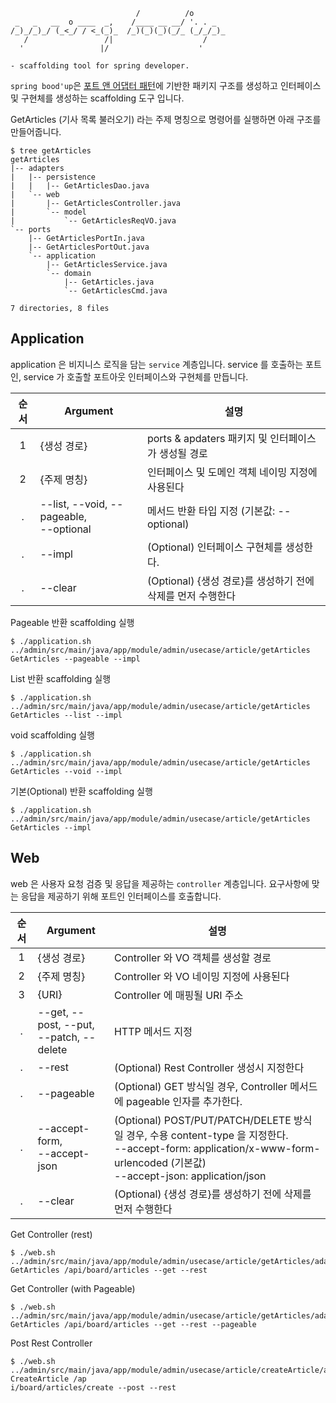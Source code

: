 ```
                            /          /o       
 _   _   __  o ____  _,    /____ __ __/ '. . _  
/_)_/_)_/ (_<_/ / <_(_)_  /_)(_)(_)(_/_ (_/_/_)_
   /                 /|                    /    
  '                 |/                    '     

- scaffolding tool for spring developer. 
```

`spring bood'up`은 [포트 앤 어댑터 패턴](https://en.wikipedia.org/wiki/Hexagonal_architecture_(software))에 기반한 패키지 구조를 생성하고 
인터페이스 및 구현체를 생성하는 scaffolding 도구 입니다.

GetArticles (기사 목록 불러오기) 라는 주제 명칭으로 명령어를 실행하면 아래 구조를 만들어줍니다.  

```
$ tree getArticles
getArticles
|-- adapters
|   |-- persistence
|   |   |-- GetArticlesDao.java
|   `-- web
|       |-- GetArticlesController.java
|       `-- model
|           `-- GetArticlesReqVO.java
`-- ports
    |-- GetArticlesPortIn.java
    |-- GetArticlesPortOut.java
    `-- application
        |-- GetArticlesService.java
        `-- domain
            |-- GetArticles.java
            `-- GetArticlesCmd.java

7 directories, 8 files
```

## Application

application 은 비지니스 로직을 담는 `service` 계층입니다. 
service 를 호출하는 포트인, service 가 호출할 포트아웃 인터페이스와 구현체를 만듭니다.

| 순서  | Argument                                    | 설명                                                                                                                                             |
|:---:|---------------------------------------------|------------------------------------------------------------------------------------------------------------------------------------------------|
|  1  | {생성 경로}                                     | ports & apdaters 패키지 및 인터페이스가 생성될 경로                                                                                                           |
|  2  | {주제 명칭}                                     | 인터페이스 및 도메인 객체 네이밍 지정에 사용된다                                                                                                                    |
|  .  | --list, --void, --pageable, <br/>--optional | 메서드 반환 타입 지정 (기본값: --optional)                                                                                                                 |
| . | --impl                                      | (Optional) 인터페이스 구현체를 생성한다.                                                                                                            
| . | --clear | (Optional) {생성 경로}를 생성하기 전에 삭제를 먼저 수행한다 


Pageable 반환 scaffolding 실행
```shell
$ ./application.sh ../admin/src/main/java/app/module/admin/usecase/article/getArticles GetArticles --pageable --impl
```

List 반환 scaffolding 실행
```shell
$ ./application.sh ../admin/src/main/java/app/module/admin/usecase/article/getArticles GetArticles --list --impl
```

void scaffolding 실행
```shell
$ ./application.sh ../admin/src/main/java/app/module/admin/usecase/article/getArticles GetArticles --void --impl
```

기본(Optional) 반환 scaffolding 실행
```shell
$ ./application.sh ../admin/src/main/java/app/module/admin/usecase/article/getArticles GetArticles --impl
```

## Web

web 은 사용자 요청 검증 및 응답을 제공하는 `controller` 계층입니다. 요구사항에 맞는 응답을 제공하기 위해 포트인 인터페이스를 호출합니다.

| 순서  | Argument | 설명                                                                                                                                                              |
|:---:|----------|-----------------------------------------------------------------------------------------------------------------------------------------------------------------|
|  1  | {생성 경로}  | Controller 와 VO 객체를 생성할 경로                                                                                                                                      |
|  2  | {주제 명칭}  | Controller 와 VO 네이밍 지정에 사용된다                                                                                                                                    |
|  3  | {URI}    | Controller 에 매핑될 URI 주소                                                                                                                                         |
|  .  | --get, --post, --put, <br/>--patch, --delete  | HTTP 메서드 지정                                                                                                                                                     |
| . | --rest | (Optional) Rest Controller 생성시 지정한다                                                                                                                             
| . | --pageable | (Optional) GET 방식일 경우, Controller 메서드에 pageable 인자를 추가한다.                                                                                                       |
| . | --accept-form, <br/>--accept-json | (Optional) POST/PUT/PATCH/DELETE 방식일 경우, 수용 content-type 을 지정한다.<br/>--accept-form: application/x-www-form-urlencoded (기본값)<br/>--accept-json: application/json |                                  
| . | --clear | (Optional) {생성 경로}를 생성하기 전에 삭제를 먼저 수행한다                                                                                                                         

Get Controller (rest)
```shell
$ ./web.sh ../admin/src/main/java/app/module/admin/usecase/article/getArticles/adapters/web GetArticles /api/board/articles --get --rest
```

Get Controller (with Pageable)
```shell
$ ./web.sh ../admin/src/main/java/app/module/admin/usecase/article/getArticles/adapters/web GetArticles /api/board/articles --get --rest --pageable
```

Post Rest Controller
```shell
$ ./web.sh ../admin/src/main/java/app/module/admin/usecase/article/createArticle/adapters/web CreateArticle /ap
i/board/articles/create --post --rest
```